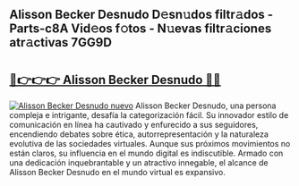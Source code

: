 ## Alisson Becker Desnudo D𝚎sn𝚞dos filtr𝚊dos - Parts-c8A Vid𝚎os f𝚘tos - N𝚞evas filtr𝚊ciones atr𝚊ctivas 7GG9D

# <h2><a href="http://mbdwwmw.tromn.icu/?c=Alisson+Becker+Desnudo">🔗👉👉👉 Alisson Becker Desnudo 🔗🔗</a></h2>

[![Alisson Becker Desnudo nuevo](https://i.imgur.com/pEAQMta.gif)](http://mbdwwmw.tromn.icu/?c=Alisson+Becker+Desnudo)
Alisson Becker Desnudo, una persona compleja e intrigante, desafía la categorización fácil. Su innovador estilo de comunicación en línea ha cautivado y enfurecido a sus seguidores, encendiendo debates sobre ética, autorrepresentación y la naturaleza evolutiva de las sociedades virtuales. Aunque sus próximos movimientos no están claros, su influencia en el mundo digital es indiscutible. Armado con una dedicación inquebrantable y un atractivo innegable, el alcance de Alisson Becker Desnudo en el mundo virtual es expansivo.
